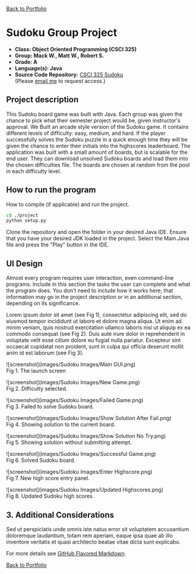 [Back to Portfolio](./)

Sudoku Group Project
===============

-   **Class: Object Oriented Programming (CSCI 325)** 
-   **Group: Mack W., Matt W., Robert S.** 
-   **Grade: A** 
-   **Language(s): Java** 
-   **Source Code Repository:** [CSCI 325 Sudoku](https://github.com/rbsquires/CSCI-325-Sudoku)  
    (Please [email me](mailto:rbsquires@csustudent.net?subject=GitHub%20Access) to request access.)

## Project description

This Sudoku board game was built with Java. Each group was given the chance to pick what their semester project would be, given instructor's approval. We Built an arcade style version of the Sudoku game. It contains different levels of difficulty: easy, medium, and hard. If the player successfully solves the Sudoku puzzle in a quick enough time they will be given the chance to enter their initials into the highscores leaderboard. The application was built with a small amount of boards, but is scalable for the end user. They can download unsolved Sudoku boards and load them into the chosen difficulties file. The boards are chosen at random from the pool in each difficulty level.

## How to run the program

How to compile (if applicable) and run the project.

```bash
cd ./project
python setup.py
```

Clone the repository and open the folder in your desired Java IDE. Ensure that you have your desired JDK loaded in the project. Select the Main.Java file and press the "Play" button in the IDE.

## UI Design

Almost every program requires user interaction, even command-line programs. Include in this section the tasks the user can complete and what the program does. You don't need to include how it works here; that information may go in the project description or in an additional section, depending on its significance.

Lorem ipsum dolor sit amet (see Fig 1), consectetur adipiscing elit, sed do eiusmod tempor incididunt ut labore et dolore magna aliqua. Ut enim ad minim veniam, quis nostrud exercitation ullamco laboris nisi ut aliquip ex ea commodo consequat (see Fig 2). Duis aute irure dolor in reprehenderit in voluptate velit esse cillum dolore eu fugiat nulla pariatur. Excepteur sint occaecat cupidatat non proident, sunt in culpa qui officia deserunt mollit anim id est laborum (see Fig 3).

![screenshot](images/Sudoku Images/Main GUI.png)  
Fig 1. The launch screen

![screenshot](images/Sudoku Images/New Game.png)  
Fig 2. Difficulty selected.

![screenshot](images/Sudoku Images/Failed Game.png)  
Fig 3. Failed to solve Sudoku board.

![screenshot](images/Sudoku Images/Show Solution After Fail.png)  
Fig 4. Showing solution to the current board.

![screenshot](images/Sudoku Images/Show Solution No Try.png)  
Fig 5. Showing solution without submitting attempt.

![screenshot](images/Sudoku Images/Successful Game.png)  
Fig 6. Solved Sudoku board.

![screenshot](images/Sudoku Images/Enter Highscore.png)  
Fig 7. New high score entry panel.

![screenshot](images/Sudoku Images/Updated Highscores.png)  
Fig 8. Updated Sudoku high scores.

## 3. Additional Considerations

Sed ut perspiciatis unde omnis iste natus error sit voluptatem accusantium doloremque laudantium, totam rem aperiam, eaque ipsa quae ab illo inventore veritatis et quasi architecto beatae vitae dicta sunt explicabo. 

For more details see [GitHub Flavored Markdown](https://guides.github.com/features/mastering-markdown/).

[Back to Portfolio](./)
